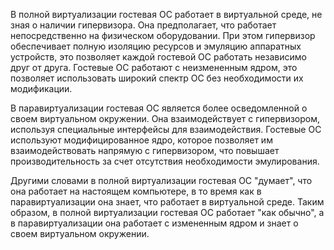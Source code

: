 В полной виртуализации гостевая ОС работает в виртуальной среде, не зная о наличии гипервизора. Она предполагает, что работает непосредственно на физическом оборудовании. При этом гипервизор обеспечивает полную изоляцию ресурсов и эмуляцию аппаратных устройств, это позволяет каждой гостевой ОС работать независимо друг от друга. Гостевые ОС работают с неизмененным ядром, это позволяет использовать широкий спектр ОС без необходимости их модификации.

В паравиртуализации гостевая ОС является более осведомленной о своем виртуальном окружении. Она взаимодействует с гипервизором, используя специальные интерфейсы для взаимодействия. Гостевые ОС используют модифицированное ядро, которое позволяет им взаимодействовать напрямую с гипервизором, что повышает производительность за счет отсутствия необходимости эмулирования.

Другими словами в полной виртуализации гостевая ОС "думает", что она работает на настоящем компьютере, в то время как в паравиртуализации она знает, что работает в виртуальной среде. Таким образом, в полной виртуализации гостевая ОС работает "как обычно", а в паравиртуализации она работает с измененным ядром и знает о своем виртуальном окружении.